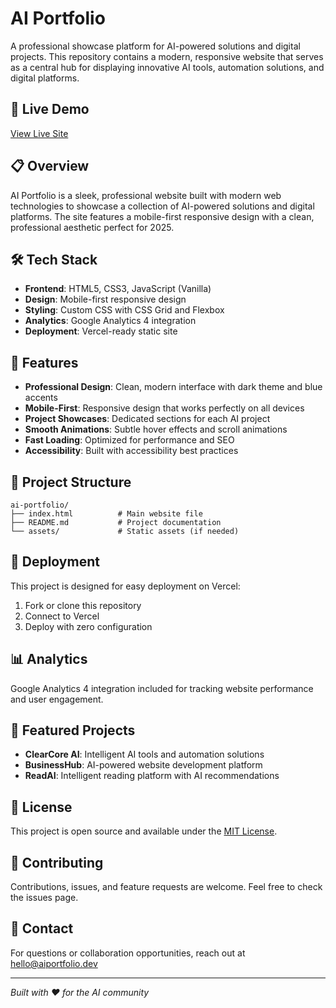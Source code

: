 # AI Portfolio

A professional showcase platform for AI-powered solutions and digital projects. This repository contains a modern, responsive website that serves as a central hub for displaying innovative AI tools, automation solutions, and digital platforms.

## 🚀 Live Demo

[View Live Site](https://aiportfolio-hub.vercel.app)

## 📋 Overview

AI Portfolio is a sleek, professional website built with modern web technologies to showcase a collection of AI-powered solutions and digital platforms. The site features a mobile-first responsive design with a clean, professional aesthetic perfect for 2025.

## 🛠️ Tech Stack

- **Frontend**: HTML5, CSS3, JavaScript (Vanilla)
- **Design**: Mobile-first responsive design
- **Styling**: Custom CSS with CSS Grid and Flexbox
- **Analytics**: Google Analytics 4 integration
- **Deployment**: Vercel-ready static site

## 🎨 Features

- **Professional Design**: Clean, modern interface with dark theme and blue accents
- **Mobile-First**: Responsive design that works perfectly on all devices
- **Project Showcases**: Dedicated sections for each AI project
- **Smooth Animations**: Subtle hover effects and scroll animations
- **Fast Loading**: Optimized for performance and SEO
- **Accessibility**: Built with accessibility best practices

## 📁 Project Structure

```
ai-portfolio/
├── index.html          # Main website file
├── README.md           # Project documentation
└── assets/             # Static assets (if needed)
```

## 🚀 Deployment

This project is designed for easy deployment on Vercel:

1. Fork or clone this repository
2. Connect to Vercel
3. Deploy with zero configuration

## 📊 Analytics

Google Analytics 4 integration included for tracking website performance and user engagement.

## 🔗 Featured Projects

- **ClearCore AI**: Intelligent AI tools and automation solutions
- **BusinessHub**: AI-powered website development platform  
- **ReadAI**: Intelligent reading platform with AI recommendations

## 📝 License

This project is open source and available under the [MIT License](LICENSE).

## 🤝 Contributing

Contributions, issues, and feature requests are welcome. Feel free to check the issues page.

## 📧 Contact

For questions or collaboration opportunities, reach out at hello@aiportfolio.dev

---

*Built with ❤️ for the AI community*
